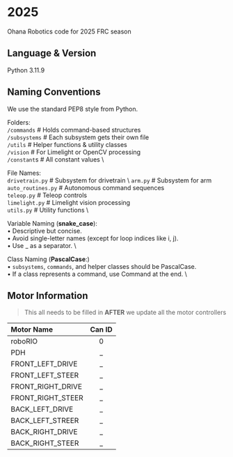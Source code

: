 # 2025
Ohana Robotics code for 2025 FRC season

## Language & Version
Python 3.11.9

## Naming Conventions
We use the standard PEP8 style from Python.

Folders: \
```/commands``` # Holds command-based structures \
```/subsystems``` # Each subsystem gets their own file \
```/utils``` # Helper functions & utility classes \
```/vision``` # For Limelight or OpenCV processing \
```/constant```s # All constant values \


File Names: \
```drivetrain.py``` # Subsystem for drivetrain \ 
```arm.py``` # Subsystem for arm  \
```auto_routines.py``` # Autonomous command sequences  \
```teleop.py``` # Teleop controls \
```limelight.py``` # Limelight vision processing \
```utils.py``` # Utility functions \

Variable Naming (**snake_case**): \
 • Descriptive but concise. \
 • Avoid single-letter names (except for loop indices like i, j). \
 • Use _ as a separator. \

Class Naming (**PascalCase**:) \
 • ```subsystems```, ```commands```, and helper classes should be PascalCase. \
 • If a class represents a command, use Command at the end. \


## Motor Information
> This all needs to be filled in **AFTER** we update all the motor controllers

| Motor Name        | Can ID    |
| :---              |   :---:   |
| roboRIO           | 0         |
| PDH               | _         |
| FRONT_LEFT_DRIVE  | _         |
| FRONT_LEFT_STEER  | _         |
| FRONT_RIGHT_DRIVE | _         |
| FRONT_RIGHT_STEER | _         |
| BACK_LEFT_DRIVE   | _         |
| BACK_LEFT_STREER  | _         |
| BACK_RIGHT_DRIVE  | _         |
| BACK_RIGHT_STEER  | _         |
